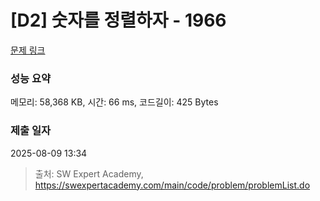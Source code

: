 # [D2] 숫자를 정렬하자 - 1966 

[문제 링크](https://swexpertacademy.com/main/code/problem/problemDetail.do?contestProbId=AV5PrmyKAWEDFAUq) 

### 성능 요약

메모리: 58,368 KB, 시간: 66 ms, 코드길이: 425 Bytes

### 제출 일자

2025-08-09 13:34



> 출처: SW Expert Academy, https://swexpertacademy.com/main/code/problem/problemList.do